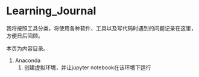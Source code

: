 # Learning_Journal
我将按照工具分类，将使用各种软件、工具以及写代码时遇到的问题记录在这里，方便日后回顾。

本页为内容目录。

1. Anaconda
   1. 创建虚拟环境，并让jupyter notebook在该环境下运行

